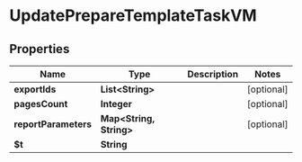 

# UpdatePrepareTemplateTaskVM


## Properties

| Name | Type | Description | Notes |
|------------ | ------------- | ------------- | -------------|
|**exportIds** | **List&lt;String&gt;** |  |  [optional] |
|**pagesCount** | **Integer** |  |  [optional] |
|**reportParameters** | **Map&lt;String, String&gt;** |  |  [optional] |
|**$t** | **String** |  |  |




